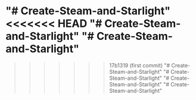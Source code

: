 "# Create-Steam-and-Starlight" 
<<<<<<< HEAD
"# Create-Steam-and-Starlight" 
"# Create-Steam-and-Starlight" 
=======
>>>>>>> 17b1319 (first commit)
"# Create-Steam-and-Starlight" 
"# Create-Steam-and-Starlight" 
"# Create-Steam-and-Starlight" 
"# Create-Steam-and-Starlight" 
